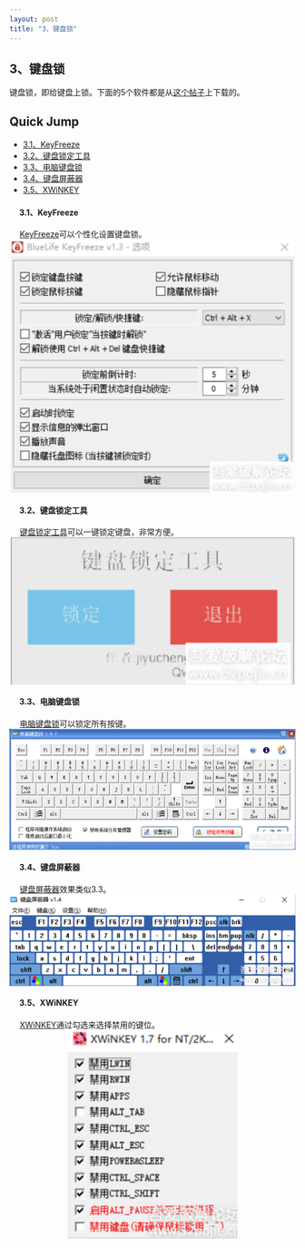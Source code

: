 ```yaml
---
layout: post
title: "3、键盘锁"
---
```


## 3、键盘锁

键盘锁，即给键盘上锁。下面的5个软件都是从[这个帖子](https://www.52pojie.cn/thread-1176577-1-1.html)上下载的。

## Quick Jump
- [3.1、KeyFreeze](http://hua-ao-yu.github.io/files/UsefulTools/KeyFreeze（键盘鼠标锁）.exe)
- [3.2、键盘锁定工具](http://hua-ao-yu.github.io/files/UsefulTools/键盘锁定工具.exe)
- [3.3、电脑键盘锁](http://hua-ao-yu.github.io/files/UsefulTools/电脑键盘锁.zip)
- [3.4、键盘屏蔽器](http://hua-ao-yu.github.io/files/UsefulTools/键盘键位屏蔽器.exe)
- [3.5、XWiNKEY](http://hua-ao-yu.github.io/files/UsefulTools/XWiNKEY.exe)

#### &emsp; 3.1、KeyFreeze <br> 

&emsp; [KeyFreeze](http://hua-ao-yu.github.io/files/UsefulTools/KeyFreeze（键盘鼠标锁）.exe)可以个性化设置键盘锁。
<img src='/images/skills/Useful Tools/3、键盘锁/3.1、KeyFreeze.jpg' width="500" style="display: block; margin: 0 auto;">

#### &emsp; 3.2、键盘锁定工具 <br> 
&emsp; [键盘锁定工具](http://hua-ao-yu.github.io/files/UsefulTools/键盘锁定工具.exe)可以一键锁定键盘，非常方便。
<img src='/images/skills/Useful Tools/3、键盘锁/3.2、键盘锁定工具.jpg' width="500" style="display: block; margin: 0 auto;">

#### &emsp; 3.3、电脑键盘锁 <br> 
&emsp; [电脑键盘锁](http://hua-ao-yu.github.io/files/UsefulTools/电脑键盘锁.zip)可以锁定所有按键。
<img src='/images/skills/Useful Tools/3、键盘锁/3.3、电脑键盘锁.jpg' width="800" style="display: block; margin: 0 auto;">

#### &emsp; 3.4、键盘屏蔽器 <br> 
&emsp; [键盘屏蔽器](http://hua-ao-yu.github.io/files/UsefulTools/键盘键位屏蔽器.exe)效果类似3.3。
<img src='/images/skills/Useful Tools/3、键盘锁/3.4、键盘屏蔽器.jpg' width="800" style="display: block; margin: 0 auto;">

#### &emsp; 3.5、XWiNKEY <br> 
&emsp; [XWiNKEY](http://hua-ao-yu.github.io/files/UsefulTools/XWiNKEY.exe)通过勾选来选择禁用的键位。
<img src='/images/skills/Useful Tools/3、键盘锁/3.5、XWiNKEY.jpg' width="300" style="display: block; margin: 0 auto;">
